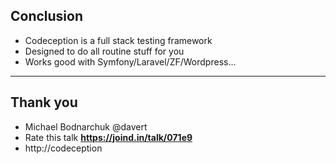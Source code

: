 ## Conclusion

* Codeception is a full stack testing framework
* Designed to do all routine stuff for you
* Works good with Symfony/Laravel/ZF/Wordpress...

---

## Thank you

* Michael Bodnarchuk @davert
* Rate this talk **https://joind.in/talk/071e9**
* http://codeception